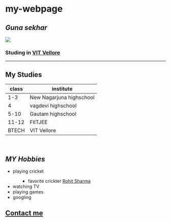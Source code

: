 # my-webpage

<html lang="en" dir="ltr">

<head>
  <meta charset="utf-8">
  <title>my site 1</title>
</head>

<body>
  <h2><strong><i>Guna sekhar</i></strong></h2>
  <img src="https://encrypted-tbn0.gstatic.com/images?q=tbn%3AANd9GcS4xcT9CmqW1JXmCqUJjPV9LLkcZw46Vewh8o-ZT4OJhcgqWpeK&usqp=CAU">
  <br>
  <h3>Studing in <a href="https://vit.ac.in/">VIT Vellore</a></h3>
  <hr size='6'>
  <h2>My Studies</h2>
  <table>
    <thead>
      <th>class</th>
      <th>institute</th>
    </thead>
    <tbody>
      <tr>
        <td>1-3</td>
        <td> New Nagarjuna highschool</td>
      </tr>
      <tr>
        <td>4</td>
        <td> vagdevi highschool</td>
      </tr>
      <tr>
        <td>5-10</td>
        <td> Gautam highschool</td>
      </tr>
      <tr>
        <td>11-12</td>
        <td> FIITJEE</td>
      </tr>
      <tr>
        <td>BTECH</td>
        <td> VIT Vellore</td>
      </tr>
    </tbody>
  </table>
  <br>
<h2><i>MY Hobbies</i></h2>
<ul>
  <li>playing cricket <ul>
    <ul>
      <li>favorite crickter <a href="https://encrypted-tbn0.gstatic.com/images?q=tbn%3AANd9GcQAP6qBYsjJq11TabEfcVHjXn-lH9clknGncb9fQjOdYUDOK-zh&usqp=CAU">Rohit Sharma</a></li>
    </ul>
  </ul></li>
  <li>watching TV</li>
  <li>playing games</li>
  <li>googling </li>

</ul>
<a href="contact details.html"><h2>Contact me</h2></a>

</body>

</html>
